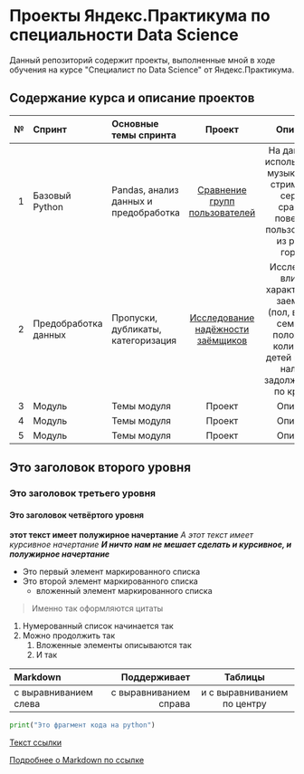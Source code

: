 # Проекты Яндекс.Практикума по специальности Data Science

Данный репозиторий содержит проекты, выполненные мной в ходе обучения на курсе "Специалист по Data Science" от Яндекс.Практикума.

## Содержание курса и описание проектов

|№ | Спринт | Основные темы спринта | Проект | Описание | Инструменты и навыки |
|--:| :-- |:-- | :--: | :--: | :--: |
|1|Базовый Python| Pandas, анализ данных и предобработка | [Сравнение групп пользователей](https://github.com/Vasekk/Yandex-Practicum/tree/main/1_User_groups_comparison)  | На данных об использовании музыкального стримингого сервиса сравнить поведение пользователей из разных городов  | `Python` `Pandas` `Предобработка данных`|
|2|Предобработка данных| Пропуски, дубликаты, категоризация | [Исследование надёжности заёмщиков](https://github.com/Vasekk/Yandex-Practicum/tree/main/2_Borrower_reliability_research)  | Исследовать влияние характеристик заемщика (пол, возраст, семейное положение, количество детей и др.) на наличие задолженности по кредиту  | `Python` `Pandas` `pymystem3` `Предобработка данных` `Лемматизация`|
|3| Модуль | Темы модуля | Проект | Описание | Стек |
|4| Модуль | Темы модуля | Проект | Описание | Стек |
|5| Модуль | Темы модуля | Проект | Описание | Стек |

## Это заголовок второго уровня
### Это заголовок третьего уровня
#### Это заголовок четвёртого уровня
**этот текст имеет полужирное начертание**
*А этот текст имеет курсивное начертание*
***И ничто нам не мешает сделать и курсивное, и полужирное начертание***
- Это первый элемент маркированного списка
- Это второй элемент маркированного списка
    - вложенный элемент маркированного списка
> Именно так оформляются цитаты
1. Нумерованный список начинается так
2. Можно продолжить так
    1. Вложенные элементы описываются так
    2. И так

| Markdown | Поддерживает | Таблицы |
| :-- | --: |:--:|
| с выравниванием слева | с выравниванием справа | и с выравниванием по центру |

```python
print("Это фрагмент кода на python")
```
[Текст ссылки](адрес://ссылки.здесь "Заголовок ссылки")

[Подробнее о Markdown по ссылке](https://daringfireball.net/projects/markdown/)
